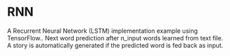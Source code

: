 # RNN

A Recurrent Neural Network (LSTM) implementation example using TensorFlow..
Next word prediction after n_input words learned from text file.
A story is automatically generated if the predicted word is fed back as input.
